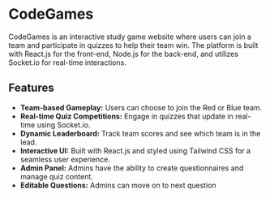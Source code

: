 # CodeGames

CodeGames is an interactive study game website where users can join a team and participate in quizzes to help their team win. The platform is built with React.js for the front-end, Node.js for the back-end, and utilizes Socket.io for real-time interactions.

## Features

- **Team-based Gameplay:** Users can choose to join the Red or Blue team.
- **Real-time Quiz Competitions:** Engage in quizzes that update in real-time using Socket.io.
- **Dynamic Leaderboard:** Track team scores and see which team is in the lead.
- **Interactive UI:** Built with React.js and styled using Tailwind CSS for a seamless user experience.
- **Admin Panel:** Admins have the ability to create questionnaires and manage quiz content.
- **Editable Questions:** Admins can move on to next question

